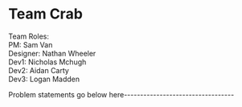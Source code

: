 # Team Crab

Team Roles: <br>
PM: Sam Van <br>
Designer: Nathan Wheeler <br>
Dev1: Nicholas Mchugh <br>
Dev2: Aidan Carty <br>
Dev3: Logan Madden <br>


Problem statements go below here----------------------------------

